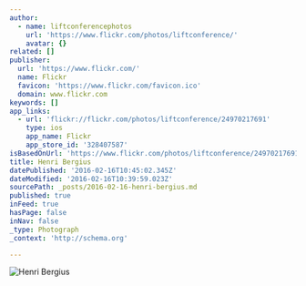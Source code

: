 ```yaml
---
author:
  - name: liftconferencephotos
    url: 'https://www.flickr.com/photos/liftconference/'
    avatar: {}
related: []
publisher:
  url: 'https://www.flickr.com/'
  name: Flickr
  favicon: 'https://www.flickr.com/favicon.ico'
  domain: www.flickr.com
keywords: []
app_links:
  - url: 'flickr://flickr.com/photos/liftconference/24970217691'
    type: ios
    app_name: Flickr
    app_store_id: '328407587'
isBasedOnUrl: 'https://www.flickr.com/photos/liftconference/24970217691/in/album-72157664291396181/'
title: Henri Bergius
datePublished: '2016-02-16T10:45:02.345Z'
dateModified: '2016-02-16T10:39:59.023Z'
sourcePath: _posts/2016-02-16-henri-bergius.md
published: true
inFeed: true
hasPage: false
inNav: false
_type: Photograph
_context: 'http://schema.org'

---
```

![Henri Bergius](https://farm2.staticflickr.com/1541/24970217691_d9620d4eb5_b.jpg)